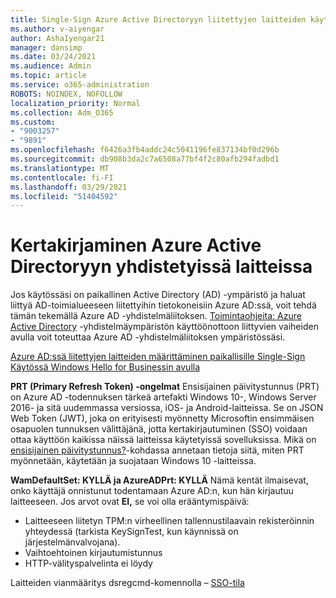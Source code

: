 ```yaml
---
title: Single-Sign Azure Active Directoryyn liitettyjen laitteiden käyttöön
ms.author: v-aiyengar
author: AshaIyengar21
manager: dansimp
ms.date: 03/24/2021
ms.audience: Admin
ms.topic: article
ms.service: o365-administration
ROBOTS: NOINDEX, NOFOLLOW
localization_priority: Normal
ms.collection: Adm_O365
ms.custom:
- "9003257"
- "9891"
ms.openlocfilehash: f6426a3fb4addc24c5041196fe837134bf0d296b
ms.sourcegitcommit: db908b3da2c7a6508a77bf4f2c80afb294fadbd1
ms.translationtype: MT
ms.contentlocale: fi-FI
ms.lasthandoff: 03/29/2021
ms.locfileid: "51404592"
---
```

# <a name="single-sign-on-for-azure-active-directory-joined-devices"></a>Kertakirjaminen Azure Active Directoryyn yhdistetyissä laitteissa

Jos käytössäsi on paikallinen Active Directory (AD) -ympäristö ja haluat liittyä AD-toimialueeseen liitettyihin tietokoneisiin Azure AD:ssä, voit tehdä tämän tekemällä Azure AD -yhdistelmäliitoksen. [Toimintaohjeita: Azure Active Directory](https://docs.microsoft.com/azure/active-directory/devices/hybrid-azuread-join-plan) -yhdistelmäympäristön käyttöönottoon liittyvien vaiheiden avulla voit toteuttaa Azure AD -yhdistelmäliitoksen ympäristössäsi.

[Azure AD:ssä liitettyjen laitteiden määrittäminen paikallisille Single-Sign Käytössä Windows Hello for Businessin avulla](https://docs.microsoft.com/azure/active-directory/devices/hybrid-azuread-join-plan) 

**PRT (Primary Refresh Token) -ongelmat** Ensisijainen päivitystunnus (PRT) on Azure AD -todennuksen tärkeä artefakti Windows 10-, Windows Server 2016- ja sitä uudemmassa versiossa, iOS- ja Android-laitteissa. Se on JSON Web Token (JWT), joka on erityisesti myönnetty Microsoftin ensimmäisen osapuolen tunnuksen välittäjänä, jotta kertakirjautuminen (SSO) voidaan ottaa käyttöön kaikissa näissä laitteissa käytetyissä sovelluksissa. Mikä on [ensisijainen päivitystunnus?](https://docs.microsoft.com/azure/active-directory/devices/concept-primary-refresh-token)-kohdassa annetaan tietoja siitä, miten PRT myönnetään, käytetään ja suojataan Windows 10 -laitteissa.

**WamDefaultSet: KYLLÄ ja AzureADPrt: KYLLÄ** Nämä kentät ilmaisevat, onko käyttäjä onnistunut todentamaan Azure AD:n, kun hän kirjautuu laitteeseen. Jos arvot ovat **EI,** se voi olla erääntymispäivä:

- Laitteeseen liitetyn TPM:n virheellinen tallennustilaavain rekisteröinnin yhteydessä (tarkista KeySignTest, kun käynnissä on järjestelmänvalvojana).
- Vaihtoehtoinen kirjautumistunnus
- HTTP-välityspalvelinta ei löydy

Laitteiden vianmääritys dsregcmd-komennolla – [SSO-tila](https://docs.microsoft.com/azure/active-directory/devices/troubleshoot-device-dsregcmd#sso-state)
